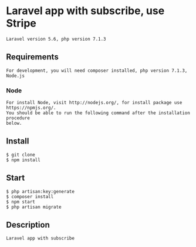 # Laravel app with subscribe, use Stripe
    
    Laravel version 5.6, php version 7.1.3
    
## Requirements

    For development, you will need composer installed, php version 7.1.3, Node.js

### Node

    For install Node, visit http://nodejs.org/, for install package use https://npmjs.org/.
    You should be able to run the following command after the installation procedure
    below.

## Install
    $ git clone
    $ npm install
## Start
    $ php artisan:key:generate
    $ composer install
    $ npm start
    $ php artisan migrate
## Description
    
    Laravel app with subscribe